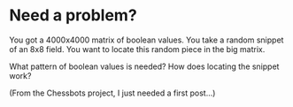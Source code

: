 # Need a problem?


You got a 4000x4000 matrix of boolean values.
You take a random snippet of an 8x8 field.
You want to locate this random piece in the big matrix.

What pattern of boolean values is needed?
How does locating the snippet work?

(From the Chessbots project, I just needed a first post...)